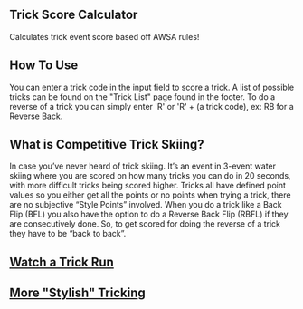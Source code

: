 ## Trick Score Calculator
Calculates trick event score based off AWSA rules!

## How To Use
You can enter a trick code in the input field to score a trick. A list of possible tricks can be found on the "Trick List" page found in the footer. To do a reverse of a trick you can simply enter 'R' or 'R' + (a trick code), ex: RB for a Reverse Back. 

## What is Competitive Trick Skiing?
In case you’ve never heard of trick skiing. It’s an event in 3-event water skiing where you are scored on how many tricks you can do in 20 seconds, with more difficult tricks being scored higher. Tricks all have defined point values so you either get all the points or no points when trying a trick, there are no subjective “Style Points” involved. When you do a trick like a Back Flip (BFL) you also have the option to do a Reverse Back Flip (RBFL) if they are consecutively done. So, to get scored for doing the reverse of a trick they have to be “back to back”.

## [Watch a Trick Run](https://www.youtube.com/watch?v=SPaBwU8mbgc)
## [More "Stylish" Tricking](https://www.youtube.com/watch?v=oghT33khlYQ&t=77s)
